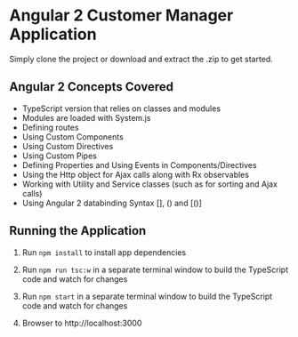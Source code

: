 # Angular 2 Customer Manager Application

Simply clone the project or download and extract the .zip to get started. 

## Angular 2 Concepts Covered

* TypeScript version that relies on classes and modules
* Modules are loaded with System.js
* Defining routes 
* Using Custom Components
* Using Custom Directives
* Using Custom Pipes
* Defining Properties and Using Events in Components/Directives
* Using the Http object for Ajax calls along with Rx observables
* Working with Utility and Service classes (such as for sorting and Ajax calls)
* Using Angular 2 databinding Syntax [], () and [()]

## Running the Application

1. Run `npm install` to install app dependencies

1. Run `npm run tsc:w` in a separate terminal window to build the TypeScript code and watch for changes

1. Run `npm start` in a separate terminal window to build the TypeScript code and watch for changes

1. Browser to http://localhost:3000
